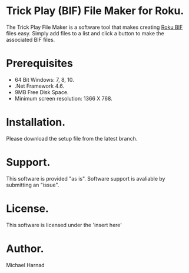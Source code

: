 # Trick Play (BIF) File Maker for Roku.
The Trick Play File Maker is a software tool that makes creating [Roku BIF](https://developer.roku.com/docs/developer-program/media-playback/trick-mode.md) files easy.  Simply add files to a list and click a button to make the associated BIF files.

# Prerequisites
* 64 Bit Windows: 7, 8, 10.
* .Net Framework 4.6.
* 9MB Free Disk Space.
* Minimum screen resolution: 1366 X 768.

# Installation.
Please download the setup file from the latest branch.

# Support.
This software is provided "as is".  Software support is avaliable by submitting an "issue".

# License.
This software is licensed under the 'insert here'

# Author.
Michael Harnad
